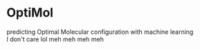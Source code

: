 # OptiMol
predicting Optimal Molecular configuration with machine learning   
I don't care lol
meh meh meh meh
